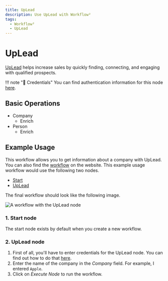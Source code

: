 ```yaml
---
title: UpLead
description: Use UpLead with Workflow²
tags:
  - Workflow²
  - UpLead
---
```

# UpLead

[UpLead](https://www.uplead.com/) helps increase sales by quickly finding, connecting, and engaging with qualified prospects.

!!! note "🔑 Credentials"
    You can find authentication information for this node [here](/workflow/integrations/credentials/uplead/).


## Basic Operations

* Company
    * Enrich
* Person
    * Enrich

## Example Usage

This workflow allows you to get information about a company with UpLead. You can also find the [workflow](https://n8n.io/workflows/504) on the website. This example usage workflow would use the following two nodes.
- [Start](/workflow/integrations/core-nodes/n8n-nodes-base.start/)
- [UpLead]()

The final workflow should look like the following image.

![A workflow with the UpLead node](/_images/integrations/nodes/uplead/workflow.png)

### 1. Start node

The start node exists by default when you create a new workflow.

### 2. UpLead node

1. First of all, you'll have to enter credentials for the UpLead node. You can find out how to do that [here](/workflow/integrations/credentials/uplead/).
2. Enter the name of the company in the *Company* field. For example, I entered `Apple`.
3. Click on *Execute Node* to run the workflow.
